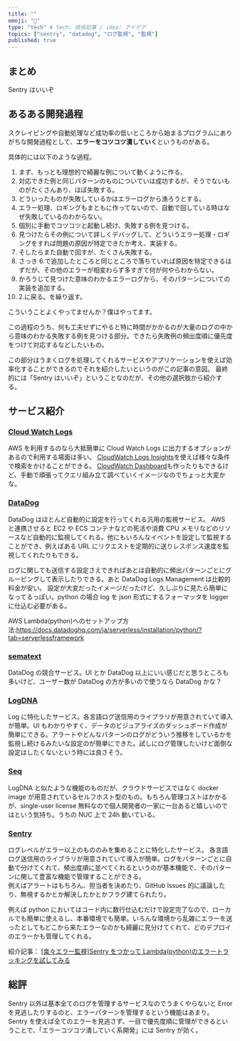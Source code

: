 ```yaml
---
title: ""
emoji: "🎉"
type: "tech" # tech: 技術記事 / idea: アイデア
topics: ["sentry", "datadog", "ログ監視", "監視"]
published: true
---
```


## まとめ

Sentry はいいぞ

## あるある開発過程

スクレイピングや自動処理など成功率の低いところから始まるプログラムにありがちな開発過程として、**エラーをコツコツ潰していく**というものがある。

具体的には以下のような過程。

1. まず、もっとも理想的で綺麗な例について動くように作る。
1. 対応できた例と同じパターンのものについていは成功するが、そうでないものがたくさんあり、ほぼ失敗する。
1. どういったものが失敗しているかはエラーログから漁ろうとする。
1. エラー処理、ロギングもまともに作ってないので、自動で回している時はなぜ失敗しているのわからない。
1. 個別に手動でコツコツと起動し続け、失敗する例を見つける。
1. 見つけたらその例について詳しくデバッグして、どういうエラー処理・ロギングをすれば問題の原因が特定できたか考え、実装する。
1. そしたらまた自動で回すが、たくさん失敗する。
1. さっき 6.で追加したところと同じところで落ちていれば原因を特定できるはずだが、その他のエラーが相変わらず多すぎて何が何やらわからない。
1. かろうじて見つけた意味のわかるエラーログから、そのパターンについての実装を追加する。
1. 2.に戻る。を繰り返す。

こういうことよくやってませんか？僕はやってます。

この過程のうち、何も工夫せずにやると特に時間がかかるのが大量のログの中から意味のわかる失敗する例を見つける部分。できたら失敗例の頻出度順に優先度をつけて対応するなどしたいもの。

この部分はうまくログを処理してくれるサービスやアプリケーションを使えば効率化することができるのでそれを紹介したいというのがこの記事の意図。
最終的には「Sentry はいいぞ」ということなのだが、その他の選択肢から紹介する。

## サービス紹介

### [Cloud Watch Logs](https://docs.aws.amazon.com/ja_jp/AmazonCloudWatch/latest/logs/WhatIsCloudWatchLogs.html)

AWS を利用するのなら大抵簡単に Cloud Watch Logs に出力するオプションがあるので利用する場面は多い。
[CloudWatch Logs Insights](https://docs.aws.amazon.com/ja_jp/AmazonCloudWatch/latest/logs/AnalyzingLogData.html)を使えば様々な条件で検索をかけることができる。
[CloudWatch Dashboard](https://docs.aws.amazon.com/AmazonCloudWatch/latest/monitoring/CloudWatch_Dashboards.html)も作ったりもできるけど、手動で頑張ってクエリ組み立て調べていくイメージなのでちょっと大変かな。

### [DataDog](https://www.datadoghq.com/ja/)

DataDog はほとんど自動的に設定を行ってくれる汎用の監視サービス。
AWS と連携させると EC2 や ECS コンテナなどの死活や消費 CPU メモリなどのリソースなど自動的に監視してくれる。他にもいろんなイベントを設定して監視することができ、例えばある URL にリクエストを定期的に送りレスポンス速度を監視してくれたりもできる。

ログに関しても送信する設定さえできればあとは自動的に頻出パターンごとにグルーピングして表示したりできる。あと DataDog Logs Management は比較的料金が安い。
設定が大変だったイメージだったけど、久しぶりに見たら簡単になってるっぽい。python の場合 log を json 形式にするフォーマッタを logger に仕込む必要がある。

AWS Lambda(python)へのセットアップ方法:<https://docs.datadoghq.com/ja/serverless/installation/python/?tab=serverlessframework>

### [sematext](https://sematext.com/)

DataDog の競合サービス。UI とか DataDog 以上にいい感じだと思うところも多いけど、ユーザー数が DataDog の方が多いので使うなら DataDog かな？

### [LogDNA](https://logdna.com/)

Log に特化したサービス。各言語ログ送信用のライブラリが用意されていて導入が簡単。UI もわかりやすく、データのビジュアライズのダッシュボード作成が簡単にできる。アラートやどんなパターンのログがどういう推移をしているかを監視し続けるみたいな設定のが簡単にできた。試しにログ管理したいけど面倒な設定はしたくないという時には良さそう。

### [Seq](https://datalust.co/seq)

LogDNA と似たような機能のものだが、クラウドサービスではなく docker image が用意されているセルフホスト型のもの。もちろん管理コストはかかるが、single-user license 無料なので個人開発者の一家に一台あると嬉しいのではという気持ち。うちの NUC 上で 24h 動いている。

### [Sentry](https://sentry.io/)

ログレベルがエラー以上のもののみを集めることに特化したサービス。
各言語ログ送信用のライブラリが用意されていて導入が簡単。ログをパターンごとに自動で分けてくれて、頻出度順に並べてくれるというのが基本機能で、そのパターンに関して豊富な機能で管理することができる。  
例えばアラートはもちろん、担当者を決めたり、GitHub Issues 的に議論したり、無視するかとか解決したかとかフラグ建てられたり。

例えば python においてはコード内に数行仕込むだけで設定完了なので、ローカルでも簡単に使えるし、本番環境でも簡単。いろんな環境から乱雑にエラーを送ったとしてもどこから来たエラーなのかも綺麗に見分けてくれて、どのデプロイのエラーかも管理してくれる。

紹介記事：
[[楽々エラー監視]Sentry をつかって Lambda(python)のエラートラッキングを試してみる](https://dev.classmethod.jp/articles/sentry-aws-lambda-python-error-tracking/)

## 総評

Sentry 以外は基本全てのログを管理するサービスなのでうまくやらないと Error を見逃したりするのと、エラーパターンを管理するという機能はあまり。
Sentry を使えば全てのエラーを見逃さず、一目で優先度順に管理ができるということで、「エラーコツコツ潰していく系開発」には Sentry が効く。
